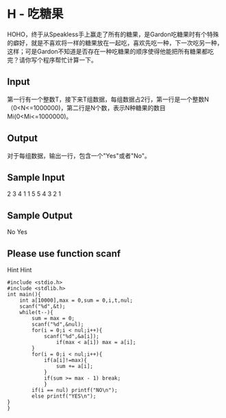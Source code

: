 # H - 吃糖果 
HOHO，终于从Speakless手上赢走了所有的糖果，是Gardon吃糖果时有个特殊的癖好，就是不喜欢将一样的糖果放在一起吃，喜欢先吃一种，下一次吃另一种，这样；可是Gardon不知道是否存在一种吃糖果的顺序使得他能把所有糖果都吃完？请你写个程序帮忙计算一下。 
## Input
第一行有一个整数T，接下来T组数据，每组数据占2行，第一行是一个整数N（0<N<=1000000)，第二行是N个数，表示N种糖果的数目Mi(0<Mi<=1000000)。 
## Output
对于每组数据，输出一行，包含一个"Yes"或者"No"。 
## Sample Input
2
3
4 1 1
5
5 4 3 2 1
## Sample Output
No
Yes


        
  
## Please use function scanf
Hint
Hint
```
#include <stdio.h>
#include <stdlib.h>
int main(){
	int a[10000],max = 0,sum = 0,i,t,nul;
	scanf("%d",&t);
	while(t--){
		sum = max = 0;
		scanf("%d",&nul);
		for(i = 0;i < nul;i++){
			scanf("%d",&a[i]);
				if(max < a[i]) max = a[i];
		}
		for(i = 0;i < nul;i++){
			if(a[i]!=max){
				sum += a[i];
			}
			if(sum >= max - 1) break;	
			}
		if(i == nul) printf("NO\n");
		else printf("YES\n"); 
}
}
```
